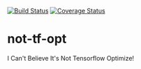 [![Build Status](https://travis-ci.org/gergely-flamich/not-tf-opt.svg?branch=master)](https://travis-ci.org/gergely-flamich/not-tf-opt) 
[![Coverage Status](https://coveralls.io/repos/github/gergely-flamich/not-tf-opt/badge.svg?branch=master)](https://coveralls.io/github/gergely-flamich/not-tf-opt?branch=master)
# not-tf-opt
I Can't Believe It's Not Tensorflow Optimize!

